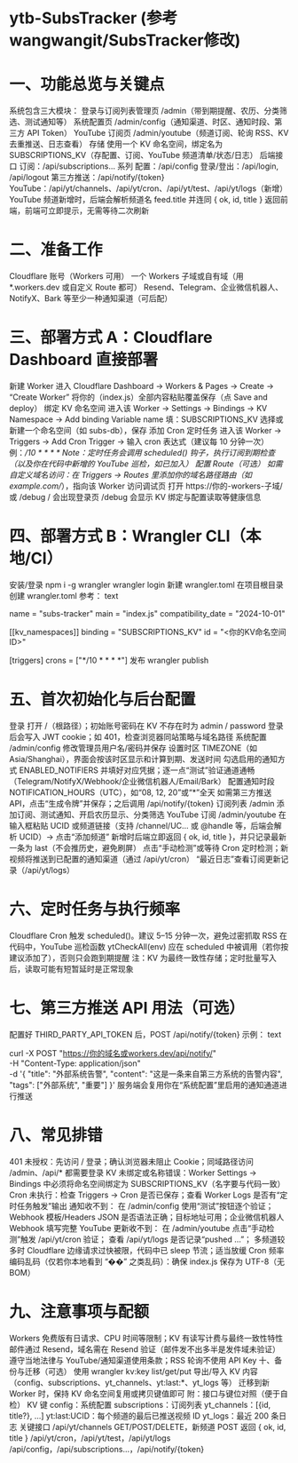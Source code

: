 # ytb-SubsTracker (参考wangwangit/SubsTracker修改)

# 一、功能总览与关键点
系统包含三大模块：
登录与订阅列表管理页 /admin（带到期提醒、农历、分类筛选、测试通知等）
系统配置页 /admin/config（通知渠道、时区、通知时段、第三方 API Token）
YouTube 订阅页 /admin/youtube（频道订阅、轮询 RSS、KV 去重推送、日志查看）
存储
使用一个 KV 命名空间，绑定名为 SUBSCRIPTIONS_KV（存配置、订阅、YouTube 频道清单/状态/日志）
后端接口
订阅：/api/subscriptions… 系列
配置：/api/config
登录/登出：/api/login, /api/logout
第三方推送：/api/notify/{token}
YouTube：/api/yt/channels、/api/yt/cron、/api/yt/test、/api/yt/logs（新增）
YouTube 频道新增时，后端会解析频道名 feed.title 并连同 { ok, id, title } 返回前端，前端可立即提示，无需等待二次刷新
# 二、准备工作
Cloudflare 账号（Workers 可用）
一个 Workers 子域或自有域（用 *.workers.dev 或自定义 Route 都可）
Resend、Telegram、企业微信机器人、NotifyX、Bark 等至少一种通知渠道（可后配）
# 三、部署方式 A：Cloudflare Dashboard 直接部署
新建 Worker
进入 Cloudflare Dashboard → Workers & Pages → Create → “Create Worker”
将你的（index.js）全部内容粘贴覆盖保存（点 Save and deploy）
绑定 KV 命名空间
进入该 Worker → Settings → Bindings → KV Namespace → Add binding
Variable name 填：SUBSCRIPTIONS_KV
选择或新建一个命名空间（如 subs-db），保存
添加 Cron 定时任务
进入该 Worker → Triggers → Add Cron Trigger → 输入 cron 表达式（建议每 10 分钟一次）
例：*/10 * * * *
Note：定时任务会调用 scheduled() 钩子，执行订阅到期检查（以及你在代码中新增的 YouTube 巡检，如已加入）
配置 Route（可选）
如需自定义域名访问：在 Triggers → Routes 里添加你的域名路径路由（如 example.com/*），指向该 Worker
访问调试页
打开 https://你的-workers-子域/ 或 /debug
/ 会出现登录页
/debug 会显示 KV 绑定与配置读取等健康信息
# 四、部署方式 B：Wrangler CLI（本地/CI）
安装/登录
npm i -g wrangler
wrangler login
新建 wrangler.toml 在项目根目录创建 wrangler.toml
参考：
text


name = "subs-tracker"
main = "index.js"
compatibility_date = "2024-10-01"

[[kv_namespaces]]
binding = "SUBSCRIPTIONS_KV"
id = "<你的KV命名空间ID>"

[triggers]
crons = ["*/10 * * * *"]
发布
wrangler publish
# 五、首次初始化与后台配置
登录
打开 /（根路径）；初始账号密码在 KV 不存在时为 admin / password
登录后会写入 JWT cookie；如 401，检查浏览器同站策略与域名路径
系统配置 /admin/config
修改管理员用户名/密码并保存
设置时区 TIMEZONE（如 Asia/Shanghai），界面会按该时区显示和计算到期、发送时间
勾选启用的通知方式 ENABLED_NOTIFIERS 并填好对应凭据；逐一点“测试”验证通道通畅（Telegram/NotifyX/Webhook/企业微信机器人/Email/Bark）
配置通知时段 NOTIFICATION_HOURS（UTC），如“08, 12, 20”或“*”全天
如需第三方推送 API，点击“生成令牌”并保存；之后调用 /api/notify/{token}
订阅列表 /admin
添加订阅、测试通知、开启农历显示、分类筛选
YouTube 订阅 /admin/youtube
在输入框粘贴 UCID 或频道链接（支持 /channel/UC… 或 @handle 等，后端会解析 UCID）→ 点击“添加频道”
新增时后端立即返回 { ok, id, title }，并只记录最新一条为 last（不会推历史，避免刷屏）
点击“手动检测”或等待 Cron 定时检测；新视频将推送到已配置的通知渠道（通过 /api/yt/cron）
“最近日志”查看订阅更新记录（/api/yt/logs）
# 六、定时任务与执行频率
Cloudflare Cron 触发 scheduled()。建议 5–15 分钟一次，避免过密抓取 RSS
在代码中，YouTube 巡检函数 ytCheckAll(env) 应在 scheduled 中被调用（若你按建议添加了），否则只会跑到期提醒
注：KV 为最终一致性存储；定时批量写入后，读取可能有短暂延时是正常现象
# 七、第三方推送 API 用法（可选）
配置好 THIRD_PARTY_API_TOKEN 后，POST /api/notify/{token}
示例：
text


curl -X POST "https://你的域名或workers.dev/api/notify/<token>" \
  -H "Content-Type: application/json" \
  -d '{
    "title": "外部系统告警",
    "content": "这是一条来自第三方系统的告警内容",
    "tags": ["外部系统", "重要"]
  }'
服务端会复用你在“系统配置”里启用的通知通道进行推送
# 八、常见排错
401 未授权：先访问 / 登录；确认浏览器未阻止 Cookie；同域路径访问 /admin、/api/* 都需要登录
KV 未绑定或名称错误：Worker Settings → Bindings 中必须将命名空间绑定为 SUBSCRIPTIONS_KV（名字要与代码一致）
Cron 未执行：检查 Triggers → Cron 是否已保存；查看 Worker Logs 是否有“定时任务触发”输出
通知收不到：
在 /admin/config 使用“测试”按钮逐个验证；
Webhook 模板/Headers JSON 是否语法正确；目标地址可用；企业微信机器人 Webhook 填写完整
YouTube 更新收不到：
在 /admin/youtube 点击“手动检测”触发 /api/yt/cron 验证；
查看 /api/yt/logs 是否记录“pushed …”；
多频道较多时 Cloudflare 边缘请求过快被限，代码中已 sleep 节流；适当放缓 Cron 频率
编码乱码（仅若你本地看到 “��” 之类乱码）：确保 index.js 保存为 UTF-8（无 BOM）
# 九、注意事项与配额
Workers 免费版有日请求、CPU 时间等限制；KV 有读写计费与最终一致性特性
邮件通过 Resend，域名需在 Resend 验证（邮件发不出多半是发件域未验证）
遵守当地法律与 YouTube/通知渠道使用条款；RSS 轮询不使用 API Key
十、备份与迁移（可选）
使用 wrangler kv:key list/get/put 导出/导入 KV 内容（config、subscriptions、yt_channels、yt:last:*、yt_logs 等）
迁移到新 Worker 时，保持 KV 命名空间复用或拷贝键值即可
附：接口与键位对照（便于自检）
KV 键
config：系统配置
subscriptions：订阅列表
yt_channels：[{id, title?}, …]
yt:last:UCID：每个频道的最后已推送视频 ID
yt_logs：最近 200 条日志
关键接口
/api/yt/channels GET/POST/DELETE，新频道 POST 返回 { ok, id, title }
/api/yt/cron，/api/yt/test，/api/yt/logs
/api/config，/api/subscriptions…，/api/notify/{token}
